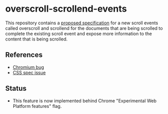 # overscroll-scrollend-events
This repository contains a [proposed specification](https://navidz.github.io/overscroll-scrollend-events/) for a new scroll events called overscroll and scrollend for the documents that are being scrolled to complete the existing scroll event and expose more information to the content that is being scrolled.

## References
* [Chromium bug](https://bugs.chromium.org/p/chromium/issues/detail?id=907601)
* [CSS spec issue](https://github.com/w3c/csswg-drafts/issues/3801)

## Status
* This feature is now implemented behind Chrome "Experimental Web Platform features" flag.
